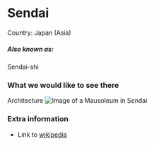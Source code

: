 # Sendai

Country: Japan (Asia)

##### Also known as:

Sendai-shi

### What we would like to see there

Architecture
![Image of a Mausoleum in Sendai](https://upload.wikimedia.org/wikipedia/commons/thumb/f/ff/Sendai_Zuiho-den_Mausoleum_4.jpg/1280px-Sendai_Zuiho-den_Mausoleum_4.jpg)

### Extra information

- Link to [wikipedia](https://en.wikipedia.org/wiki/Sendai)
